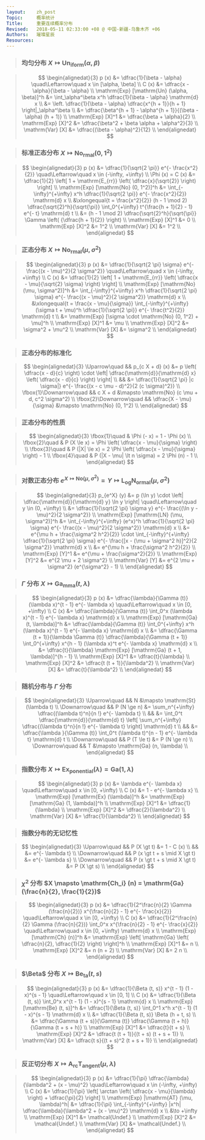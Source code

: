 ```yaml
---
layout:    zh_post
Topic:     概率统计
Title:     重要连续概率分布
Revised:   2018-05-11 02:33:00 +08 @ 中国-新疆-乌鲁木齐 +06
Authors:   璀璨星辰
Resources:
---
```


> ### 均匀分布 $X \mapsto \mathrm{Un_{iform}} (\alpha, \beta)$

> $$
> \begin{alignedat}{3}
>                                        p (x) &= \dfrac{1}{\beta - \alpha} \quad\Leftarrow\quad x \in [\alpha, \beta] \\
>                                        C (x) &= \dfrac{x - \alpha}{\beta - \alpha} \\
> \mathrm{Exp} [\mathrm{Un} (\alpha, \beta)]^h &= \int_\alpha^\beta x^h \dfrac{1}{\beta - \alpha} \mathrm{d} x \\
>                                              &= \left. \dfrac{1}{\beta - \alpha} \dfrac{x^{h + 1}}{h + 1} \right|_\alpha^\beta \\
>                                              &= \dfrac{\beta^{h + 1} - \alpha^{h + 1}}{(\beta - \alpha) (h + 1)} \\
>                           \mathrm{Exp} [X]^1 &= \dfrac{\beta + \alpha}{2} \\
>                           \mathrm{Exp} [X]^2 &= \dfrac{\beta^2 + \beta \alpha + \alpha^2}{3} \\
>                             \mathrm{Var} [X] &= \dfrac{(\beta - \alpha)^2}{12} \\
> \end{alignedat}
> $$
>

> ### 标准正态分布 $X \mapsto \mathrm{No_{rmal}} (0, 1^2)$

> $$
> \begin{alignedat}{3}
>                                 p (x) &= \dfrac{1}{\sqrt{2 \pi}} e^{- \frac{x^2}{2}} \quad\Leftarrow\quad x \in (-\infty, +\infty) \\
>                      \Phi (x) = C (x) &= \dfrac{1}{2} \left[ 1 + \mathrm{E_{rr}} \left( \dfrac{x}{\sqrt{2}} \right) \right] \\
> \mathrm{Exp} [\mathrm{No} (0, 1^2)]^h &= \int_{-\infty}^{+\infty} x^h \dfrac{1}{\sqrt{2 \pi}} e^{- \frac{x^2}{2}} \mathrm{d} x \\
>                                       &\xlongequal{t = \frac{x^2}{2}} (h - 1 \mod 2) \dfrac{\sqrt{2}^h}{\sqrt{\pi}} \int_0^{+\infty} t^{\frac{h + 1}{2} - 1} e^{- t} \mathrm{d} t \\
>                                       &= (h - 1 \mod 2) \dfrac{\sqrt{2}^h}{\sqrt{\pi}} \Gamma \left( {\dfrac{h + 1}{2}} \right) \\
>                    \mathrm{Exp} [X]^1 &= 0 \\
>                    \mathrm{Exp} [X]^2 &= 1^2 \\
>                      \mathrm{Var} [X] &= 1^2 \\
> \end{alignedat}
> $$
>

> ### 正态分布 $X \mapsto \mathrm{No_{rmal}} (\mu, \sigma^2)$

> $$
> \begin{alignedat}{3}
>                                        p (x) &= \dfrac{1}{\sqrt{2 \pi} \sigma} e^{- \frac{(x - \mu)^2}{2 \sigma^2}} \quad\Leftarrow\quad x \in (-\infty, +\infty) \\
>                                        C (x) &= \dfrac{1}{2} \left[ 1 + \mathrm{E_{rr}} \left( \dfrac{x - \mu}{\sqrt{2} \sigma} \right) \right] \\
> \mathrm{Exp} [\mathrm{No} (\mu, \sigma^2)]^h &= \int_{-\infty}^{+\infty} x^h \dfrac{1}{\sqrt{2 \pi} \sigma} e^{- \frac{(x - \mu)^2}{2 \sigma^2}} \mathrm{d} x \\
>                                              &\xlongequal{t = \frac{x - \mu}{\sigma}} \int_{-\infty}^{+\infty} (\sigma t + \mu)^h \dfrac{1}{\sqrt{2 \pi}} e^{- \frac{t^2}{2}} \mathrm{d} t \\
>                                              &= \mathrm{Exp} [\sigma \cdot \mathrm{No} (0, 1^2) + \mu]^h \\
>                           \mathrm{Exp} [X]^1 &= \mu \\
>                           \mathrm{Exp} [X]^2 &= \sigma^2 + \mu^2 \\
>                             \mathrm{Var} [X] &= \sigma^2 \\
> \end{alignedat}
> $$
>

> ### 正态分布的标准化

> $$
> \begin{alignedat}{3}
>           \Uparrow\quad &&         p_{c X + d} (x) &= p \left( \dfrac{x - d}{c} \right) \cdot \left| \dfrac{\mathrm{d}}{\mathrm{d} x} \left( \dfrac{x - d}{c} \right) \right| \\
>                         &&                         &= \dfrac{1}{\sqrt{2 \pi} |c \sigma|} e^{- \frac{(x - c \mu - d)^2}{2 (c \sigma)^2}} \\
> \fbox{1}\Downarrow\quad &&                 c X + d &\mapsto \mathrm{No} (c \mu + d, c^2 \sigma^2) \\
> \fbox{2}\Downarrow\quad && \dfrac{X - \mu}{\sigma} &\mapsto \mathrm{No} (0, 1^2) \\
> \end{alignedat}
> $$
>

> ### 正态分布的性质

> $$
> \begin{alignedat}{3}
> \fbox{1}\quad & \Phi (- x) = 1 - \Phi (x) \\
> \fbox{2}\quad & P (X \le x) = \Phi \left( \dfrac{x - \mu}{\sigma} \right) \\
> \fbox{3}\quad & P (|X| \le x) = 2 \Phi \left( \dfrac{x - \mu}{\sigma} \right)  - 1 \\
> \fbox{4}\quad & P (|X - \mu| \lt n \sigma) = 2 \Phi (n) - 1 \\
> \end{alignedat}
> $$
>

> ### 对数正态分布 $e^{X \mapsto \mathrm{No} (\mu, \sigma^2)} = Y \mapsto \mathrm{L_{og} N_{ormal}} (\mu, \sigma^2)$

> $$
> \begin{alignedat}{3}
>                                  p_{e^X} (y) &= p (\ln y) \cdot \left| \dfrac{\mathrm{d}}{\mathrm{d} y} \ln y \right| \quad\Leftarrow\quad y \in (0, +\infty) \\
>                                              &= \dfrac{1}{\sqrt{2 \pi} \sigma y} e^{- \frac{(\ln y - \mu)^2}{2 \sigma^2}} \\
> \mathrm{Exp} [\mathrm{LN} (\mu, \sigma^2)]^h &= \int_{-\infty}^{+\infty} (e^x)^h \dfrac{1}{\sqrt{2 \pi} \sigma} e^{- \frac{(x - \mu)^2}{2 \sigma^2}} \mathrm{d} x \\
>                                              &= e^{\mu h + \frac{\sigma^2 h^2}{2}} \cdot \int_{-\infty}^{+\infty} \dfrac{1}{\sqrt{2 \pi} \sigma} e^{- \frac{[x - (\mu + \sigma^2 h)]^2}{2 \sigma^2}} \mathrm{d} x \\
>                                              &= e^{\mu h + \frac{\sigma^2 h^2}{2}} \\
>                           \mathrm{Exp} [Y]^1 &= e^{\mu + \frac{\sigma^2}{2}} \\
>                           \mathrm{Exp} [Y]^2 &= e^{2 \mu + 2 \sigma^2} \\
>                             \mathrm{Var} [Y] &= e^{2 \mu + \sigma^2} (e^{\sigma^2} - 1) \\
> \end{alignedat}
> $$
>

> ### $\Gamma$ 分布 $X \mapsto \mathrm{Ga_{mma}} (t, \lambda)$

> $$
> \begin{alignedat}{3}
>                                     p (x) &= \dfrac{\lambda}{\Gamma (t)} (\lambda x)^{t - 1} e^{- \lambda x} \quad\Leftarrow\quad x \in [0, +\infty) \\
>                                     C (x) &= \dfrac{\lambda}{\Gamma (t)} \int_0^x (\lambda x)^{t - 1} e^{- \lambda x} \mathrm{d} x \\
> \mathrm{Exp} [\mathrm{Ga} (t, \lambda)]^h &= \dfrac{\lambda}{\Gamma (t)} \int_0^{+\infty} x^h (\lambda x)^{t - 1} e^{- \lambda x} \mathrm{d} x \\
>                                           &= \dfrac{\Gamma (t + 1)}{\lambda \Gamma (t)} \dfrac{\lambda}{\Gamma (t + 1)} \int_0^{+\infty} x^{h - 1} (\lambda x)^t e^{- \lambda x} \mathrm{d} x \\
>                                           &= \dfrac{t}{\lambda} \mathrm{Exp} [\mathrm{Ga} (t + 1, \lambda)]^{h - 1} \\
>                        \mathrm{Exp} [X]^1 &= \dfrac{t}{\lambda} \\
>                        \mathrm{Exp} [X]^2 &= \dfrac{t (t + 1)}{\lambda^2} \\
>                          \mathrm{Var} [X] &= \dfrac{t}{\lambda^2} \\
> \end{alignedat}
> $$
>

> ### 随机分布与 $\Gamma$ 分布

> $$
> \begin{alignedat}{3}
> \Uparrow\quad   &&           N &\mapsto \mathrm{St} (\lambda t) \\
> \Downarrow\quad && P (N \ge n) &= \sum_n^{+\infty} \dfrac{(\lambda t)^n}{n !} e^{- \lambda t} \\
>                 &&             &= \int_0^t \dfrac{\mathrm{d}}{\mathrm{d} t} \left[ \sum_n^{+\infty} \dfrac{(\lambda t)^n}{n !} e^{- \lambda t} \right] \mathrm{d} t \\
>                 &&             &= \dfrac{\lambda }{\Gamma (t)} \int_0^t (\lambda t)^{n - 1} e^{- \lambda t} \mathrm{d} t \\
> \Downarrow\quad && P (T \le t) &= P (N \ge n) \\
> \Downarrow\quad &&           T &\mapsto \mathrm{Ga} (n, \lambda) \\
> \end{alignedat}
> $$
>

> ### 指数分布 $X \mapsto \mathrm{Ex_{ponential}} (\lambda) = \mathrm{Ga} (1, \lambda)$

> $$
> \begin{alignedat}{3}
>                                  p (x) &= \lambda e^{- \lambda x} \quad\Leftarrow\quad x \in [0, +\infty) \\
>                                  C (x) &= 1 - e^{- \lambda x} \\
> \mathrm{Exp} [\mathrm{Ex} (\lambda)]^h &= \mathrm{Exp} [\mathrm{Ga} (1, \lambda)]^h \\
>                     \mathrm{Exp} [X]^1 &= \dfrac{1}{\lambda} \\
>                     \mathrm{Exp} [X]^2 &= \dfrac{2}{\lambda^2} \\
>                       \mathrm{Var} [X] &= \dfrac{1}{\lambda^2} \\
> \end{alignedat}
> $$
>

> ### 指数分布的无记忆性

> $$
> \begin{alignedat}{3}
> \Uparrow\quad   &&                  P (X \gt t) &= 1 - C (x) \\
>                 &&                              &= e^{- \lambda t} \\
> \Downarrow\quad && P (x \gt t + s \mid X \gt t) &= e^{- \lambda s} \\
> \Downarrow\quad && P (x \gt t + s \mid X \gt t) &= P (X \gt s) \\
> \end{alignedat}
> $$
>

> ### $\chi^2$ 分布 $X \mapsto \mathrm{Ch_i} (n) = \mathrm{Ga} (\frac{n}{2}, \frac{1}{2})$

> $$
> \begin{alignedat}{3}
>                            p (x) &= \dfrac{1}{2^\frac{n}{2} \Gamma (\frac{n}{2})} x^{\frac{n}{2} - 1} e^{- \frac{x}{2}} \quad\Leftarrow\quad x \in [0, +\infty) \\
>                            C (x) &= \dfrac{1}{2^\frac{n}{2} \Gamma (\frac{n}{2})} \int_0^x x^{\frac{n}{2} - 1} e^{- \frac{x}{2}} \quad\Leftarrow\quad x \in [0, +\infty) \mathrm{d} x \\
> \mathrm{Exp} [\mathrm{Ch} (n)]^h &= \mathrm{Exp} \left[ \mathrm{Ga} \left( \dfrac{n}{2}, \dfrac{1}{2} \right) \right]^h \\
>               \mathrm{Exp} [X]^1 &= n \\
>               \mathrm{Exp} [X]^2 &= n (n + 2) \\
>                 \mathrm{Var} [X] &= 2 n \\
> \end{alignedat}
> $$
>

> ### $\Beta$ 分布 $X \mapsto \mathrm{Be_{ta}} (t, s)$

> $$
> \begin{alignedat}{3}
>                               p (x) &= \dfrac{1}{\Beta (t, s)} x^{t - 1} (1 - x)^{s - 1} \quad\Leftarrow\quad x \in [0, 1] \\
>                               C (x) &= \dfrac{1}{\Beta (t, s)} \int_0^x x^{t - 1} (1 - x)^{s - 1} \mathrm{d} x \\
> \mathrm{Exp} [\mathrm{Be} (t, s)]^h &= \dfrac{1}{\Beta (t, s)} \int_0^1 x^h x^{t - 1} (1 - x)^{s - 1} \mathrm{d} x \\
>                                     &= \dfrac{1}{\Beta (t, s)} \Beta (h + t, s) \\
>                                     &= \dfrac{\Gamma (t + s)}{\Gamma (t)} \dfrac{\Gamma (t + h)}{\Gamma (t + s + h)} \\
>                  \mathrm{Exp} [X]^1 &= \dfrac{t}{t + s} \\
>                  \mathrm{Exp} [X]^2 &= \dfrac{t (t + 1)}{(t + s) (t + s + 1)} \\
>                    \mathrm{Var} [X] &= \dfrac{t s}{(t + s)^2 (t + s + 1)} \\
> \end{alignedat}
> $$
>

> ### 反正切分布 $X \mapsto \mathrm{A_{rc} T_{angent}} (\mu, \lambda)$

> $$
> \begin{alignedat}{3}
>                                       p (x) &= \dfrac{1}{\pi} \dfrac{\lambda}{\lambda^2 + (x - \mu)^2} \quad\Leftarrow\quad x \in (-\infty, +\infty) \\
>                                       C (x) &= \dfrac{1}{\pi} \left[ \arctan \left( \dfrac{x - \mu}{\lambda} \right) + \dfrac{\pi}{2} \right] \\
> \mathrm{Exp} |\mathrm{AT} (\mu, \lambda)^h| &= \dfrac{1}{\pi} \int_{-\infty}^{+\infty} |x^h| \dfrac{\lambda}{\lambda^2 + (x - \mu)^2} \mathrm{d} x \\
>                                             &\to +\infty \\
>                          \mathrm{Exp} [X]^1 &= \mathcal{Undef.} \\
>                          \mathrm{Exp} [X]^2 &= \mathcal{Undef.} \\
>                            \mathrm{Var} [X] &= \mathcal{Undef.} \\
> \end{alignedat}
> $$
>